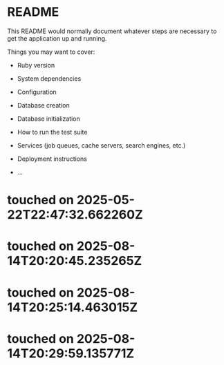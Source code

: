 # README

This README would normally document whatever steps are necessary to get the
application up and running.

Things you may want to cover:

* Ruby version

* System dependencies

* Configuration

* Database creation

* Database initialization

* How to run the test suite

* Services (job queues, cache servers, search engines, etc.)

* Deployment instructions

* ...

# touched on 2025-05-22T22:47:32.662260Z
# touched on 2025-08-14T20:20:45.235265Z
# touched on 2025-08-14T20:25:14.463015Z
# touched on 2025-08-14T20:29:59.135771Z